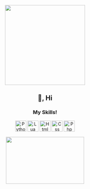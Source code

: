 <p align='center'>
  <img src='https://c.tenor.com/a7XVTy1g64sAAAAC/dance-moves-anime.gif' height='256' width='256'>
</p>
<h2 align='center'>👋, Hi</h2>
<h3 align='center'>My Skills!</h3>
<p align='center'>
  <img src='https://cdn.iconscout.com/icon/free/png-256/python-3521655-2945099.png' height='35' width='35' alt='Python'>
  <img src='https://cdn.iconscout.com/icon/free/png-256/lua-3521554-2944972.png' height='35' width='35' alt='Lua'>
  <img src='https://cdn.iconscout.com/icon/free/png-256/html-2752158-2284975.png' height='35' width='35' alt='Html'>
  <img src='https://cdn.iconscout.com/icon/free/png-256/css3-11-1175239.png' height='35' width='35' alt='Css'>
  <img src='https://cdn.iconscout.com/icon/free/png-256/php-2752101-2284918.png' height='35' width='35' alt='Php'>
</p>
<p align='center'>
  <img src='https://c.tenor.com/i2THl25f1xUAAAAC/anime-bye-bye-ranpo-edogawa.gif' height='150' width='250'>
</p>
